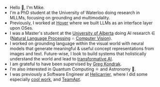- Hello 👋, I'm Mike.
- I'm a PhD student at the University of Waterloo doing research in MLLMs, focusing on grounding and multimodality.
- Previously, I worked at [Hover](https://gethover.co) where we built LLMs as an interface layer upon OSes.
- I was a Master's student at the [University of Alberta](https://www.ualberta.ca/computing-science/index.html) doing AI research ∈ ([Natural Language Processing](https://en.wikipedia.org/wiki/Natural_language_processing) ∩ [Computer Vision](https://en.wikipedia.org/wiki/Computer_vision)).
- I worked on grounding language within the visual world with neural models that generate meaningful & useful concept representations from images and text. Future-wise, I look to build systems that holistically understand the world and lead to [transformative AI](https://www.cold-takes.com/transformative-ai-timelines-part-1-of-4-what-kind-of-ai/).
- I am grateful to have been supervised by [Greg Kondrak](http://webdocs.cs.ualberta.ca/~kondrak/).
- I'm also interested in Quantum Computing ⚛️ and Astronomy 🌌.
- I was previously a Software Engineer at [Helicarrier](https://helicarrierstudio.com/), where I did some especially [cool work](http://help.buycoins.africa/article/k0r0ayjfh7-order-books-explained), and [TeamApt](https://teamapt.com/).
